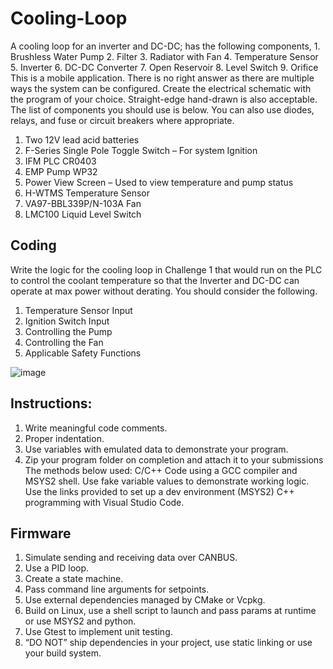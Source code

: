 # Cooling-Loop
A cooling loop for an inverter and DC-DC; has the following components, 1. Brushless Water Pump 2. Filter 3. Radiator with Fan 4. Temperature Sensor 5. Inverter 6. DC-DC Converter 7. Open Reservoir 8. Level Switch 9. Orifice
This is a mobile application. There is no right answer as there are multiple ways the system can be configured.
Create the electrical schematic with the program of your choice. Straight-edge hand-drawn is also acceptable.
The list of components you should use is below. You can also use diodes, relays, and fuse or circuit breakers
where appropriate.
1. Two 12V lead acid batteries
2. F-Series Single Pole Toggle Switch – For system Ignition
3. IFM PLC CR0403
4. EMP Pump WP32
5. Power View Screen – Used to view temperature and pump status
6. H-WTMS Temperature Sensor
7. VA97-BBL339P/N-103A Fan
8. LMC100 Liquid Level Switch
## Coding
Write the logic for the cooling loop in Challenge 1 that would run on the PLC to control the coolant
temperature so that the Inverter and DC-DC can operate at max power without derating. You should consider
the following.
1. Temperature Sensor Input
2. Ignition Switch Input
3. Controlling the Pump
4. Controlling the Fan
5. Applicable Safety Functions

![image](https://github.com/user-attachments/assets/f0b08e21-385b-4562-ab91-0bba623cbf3a)

## Instructions:
1. Write meaningful code comments.
2. Proper indentation.
3. Use variables with emulated data to demonstrate your program.
4. Zip your program folder on completion and attach it to your submissions
The methods below used: C/C++ Code using a GCC compiler and MSYS2 shell. Use fake variable values to demonstrate working
logic. Use the links provided to set up a dev environment (MSYS2)
C++ programming with Visual Studio Code.
## Firmware
1. Simulate sending and receiving data over CANBUS.
2. Use a PID loop.
3. Create a state machine.
4. Pass command line arguments for setpoints.
5. Use external dependencies managed by CMake or Vcpkg.
6. Build on Linux, use a shell script to launch and pass params at runtime or use MSYS2 and python.
7. Use Gtest to implement unit testing.
8. “DO NOT” ship dependencies in your project, use static linking or use your build system.
